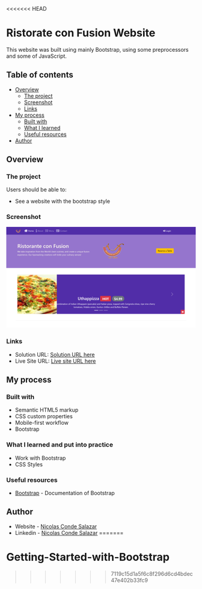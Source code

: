 <<<<<<< HEAD
# Ristorate con Fusion Website

This website was built using mainly Bootstrap, using some preprocessors and some of JavaScript.

## Table of contents

- [Overview](#overview)
  - [The project](#the-project)
  - [Screenshot](#screenshot)
  - [Links](#links)
- [My process](#my-process)
  - [Built with](#built-with)
  - [What I learned](#what-i-learned)
  - [Useful resources](#useful-resources)
- [Author](#author)


## Overview

### The project

Users should be able to:

- See a website with the bootstrap style

### Screenshot

![](./img/preview.png)

### Links

- Solution URL: [Solution URL here]()
- Live Site URL: [Live site URL here]()

## My process

### Built with

- Semantic HTML5 markup
- CSS custom properties
- Mobile-first workflow
- Bootstrap

### What I learned and put into practice

- Work with Bootstrap
- CSS Styles

### Useful resources

- [Bootstrap](https://getbootstrap.com/) - Documentation of Bootstrap

## Author

- Website - [Nicolas Conde Salazar](https://www.ncondes.com)
- Linkedin - [Nicolas Conde Salazar](https://www.linkedin.com/in/ncondes/)
=======
# Getting-Started-with-Bootstrap
>>>>>>> 7119c15d1a5f6c8f296d6cd4bdec47e402b33fc9
